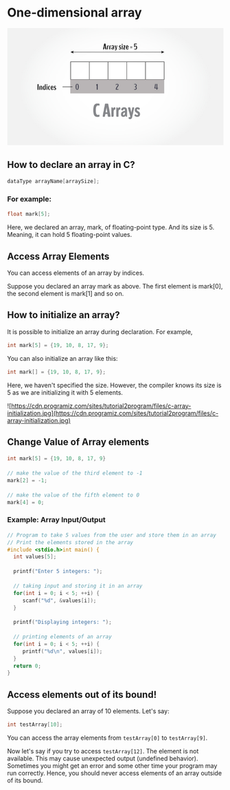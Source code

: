 # One-dimensional array

![One-dimensional%20array%209aceb68db1254f3582bc9c000e9275ca/Untitled.png](One-dimensional%20array%209aceb68db1254f3582bc9c000e9275ca/Untitled.png)

## How to declare an array in C?

```c
dataType arrayName[arraySize];
```

### **For example:**

```c
float mark[5];
```

Here, we declared an array, mark, of floating-point type. And its size is 5. Meaning, it can hold 5 floating-point values.

## Access Array Elements

You can access elements of an array by indices.

Suppose you declared an array mark as above. The first element is mark[0], the second element is mark[1] and so on.

## How to initialize an array?

It is possible to initialize an array during declaration. For example,

```c
int mark[5] = {19, 10, 8, 17, 9};
```

You can also initialize an array like this:

```c
int mark[] = {19, 10, 8, 17, 9};
```

Here, we haven't specified the size. However, the compiler knows its size is 5 as we are initializing it with 5 elements.

![https://cdn.programiz.com/sites/tutorial2program/files/c-array-initialization.jpg](https://cdn.programiz.com/sites/tutorial2program/files/c-array-initialization.jpg)

## Change Value of Array elements

```c
int mark[5] = {19, 10, 8, 17, 9}

// make the value of the third element to -1
mark[2] = -1;

// make the value of the fifth element to 0
mark[4] = 0;

```

### Example: Array Input/Output

```c
// Program to take 5 values from the user and store them in an array
// Print the elements stored in the array
#include <stdio.h>int main() {
  int values[5];

  printf("Enter 5 integers: ");

  // taking input and storing it in an array
  for(int i = 0; i < 5; ++i) {
     scanf("%d", &values[i]);
  }

  printf("Displaying integers: ");

  // printing elements of an array
  for(int i = 0; i < 5; ++i) {
     printf("%d\n", values[i]);
  }
  return 0;
}
```

## Access elements out of its bound!

Suppose you declared an array of 10 elements. Let's say:

```c
int testArray[10];
```

You can access the array elements from `testArray[0]` to `testArray[9]`.

Now let's say if you try to access `testArray[12]`. The element is not available. This may cause unexpected output (undefined behavior). Sometimes you might get an error and some other time your program may run correctly. Hence, you should never access elements of an array outside of its bound.